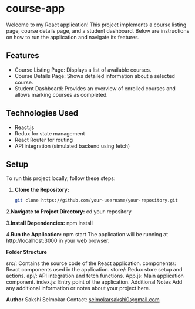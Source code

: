 # course-app


Welcome to my React application! This project implements a course listing page, course details page, and a student dashboard. Below are instructions on how to run the application and navigate its features.

## Features

- Course Listing Page: Displays a list of available courses.
- Course Details Page: Shows detailed information about a selected course.
- Student Dashboard: Provides an overview of enrolled courses and allows marking courses as completed.

## Technologies Used

- React.js
- Redux for state management
- React Router for routing
- API integration (simulated backend using fetch)

## Setup

To run this project locally, follow these steps:

1. **Clone the Repository:**
   ```bash
   git clone https://github.com/your-username/your-repository.git

2.**Navigate to Project Directory:**
cd your-repository

3.**Install Dependencies:**
npm install

4.**Run the Application:**
npm start
The application will be running at http://localhost:3000 in your web browser.


**Folder Structure**

src/: Contains the source code of the React application.
components/: React components used in the application.
store/: Redux store setup and actions.
api/: API integration and fetch functions.
App.js: Main application component.
index.js: Entry point of the application.
Additional Notes
Add any additional information or notes about your project here.

**Author**
Sakshi Selmokar
Contact: selmokarsakshi0@gmail.com


